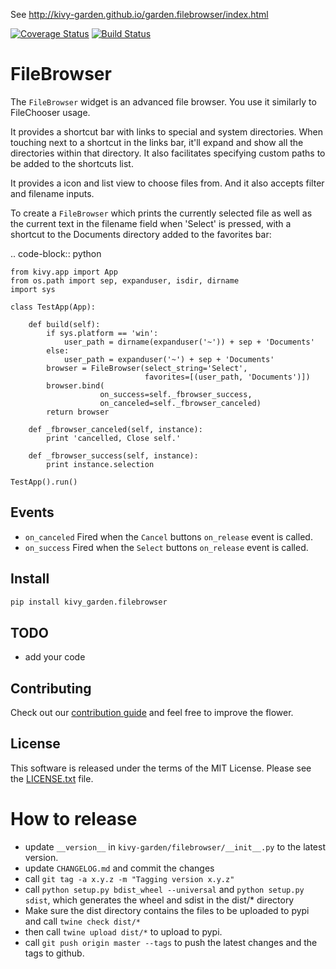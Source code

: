 See http://kivy-garden.github.io/garden.filebrowser/index.html

[![Coverage Status](https://coveralls.io/repos/github/kivy-garden/filebrowser/badge.svg?branch=master)](https://coveralls.io/github/kivy-garden/filebrowser?branch=master)
[![Build Status](https://travis-ci.com/kivy-garden/filebrowser.svg?branch=master)](https://travis-ci.com/kivy-garden/filebrowser)

FileBrowser
===========

The ``FileBrowser`` widget is an advanced file browser. You use it
similarly to FileChooser usage.

It provides a shortcut bar with links to special and system directories.
When touching next to a shortcut in the links bar, it'll expand and show
all the directories within that directory. It also facilitates specifying
custom paths to be added to the shortcuts list.

It provides a icon and list view to choose files from. And it also accepts
filter and filename inputs.

To create a ``FileBrowser`` which prints the currently selected file as 
well as the current text in the filename field when 'Select' is pressed,
with a shortcut to the Documents directory added to the favorites bar:

.. code-block:: python

    from kivy.app import App
    from os.path import sep, expanduser, isdir, dirname
    import sys

    class TestApp(App):

        def build(self):
            if sys.platform == 'win':
                user_path = dirname(expanduser('~')) + sep + 'Documents'
            else:
                user_path = expanduser('~') + sep + 'Documents'
            browser = FileBrowser(select_string='Select',
                                  favorites=[(user_path, 'Documents')])
            browser.bind(
                        on_success=self._fbrowser_success,
                        on_canceled=self._fbrowser_canceled)
            return browser

        def _fbrowser_canceled(self, instance):
            print 'cancelled, Close self.'

        def _fbrowser_success(self, instance):
            print instance.selection

    TestApp().run()

Events
------

- ``on_canceled``
  Fired when the `Cancel` buttons `on_release` event is called.
- ``on_success``
  Fired when the `Select` buttons `on_release` event is called.



Install
---------

```sh
pip install kivy_garden.filebrowser
```

TODO
-------

* add your code

Contributing
--------------

Check out our [contribution guide](CONTRIBUTING.md) and feel free to improve the flower.

License
---------

This software is released under the terms of the MIT License.
Please see the [LICENSE.txt](LICENSE.txt) file.

How to release
===============

* update `__version__` in `kivy-garden/filebrowser/__init__.py` to the latest version.
* update `CHANGELOG.md` and commit the changes
* call `git tag -a x.y.z -m "Tagging version x.y.z"`
* call `python setup.py bdist_wheel --universal` and `python setup.py sdist`, which generates the wheel and sdist in the dist/* directory
* Make sure the dist directory contains the files to be uploaded to pypi and call `twine check dist/*`
* then call `twine upload dist/*` to upload to pypi.
* call `git push origin master --tags` to push the latest changes and the tags to github.
